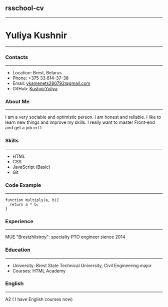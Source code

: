 ## **rsschool-cv**
--------------
# **Yuliya Kushnir**
----------------

### **Contacts**
------------

* Location: Brest, Belarus
* Phone: +375 33 614-37-38
* Email: ykamenets280792@gmail.com
* GitHub: [KushnirYuliya](https://github.com/KushnirYuliya)

### **About Me**
--------------

I am a very sociable and optimistic person. I am honest and reliable. I like to learn new things and improve my skills.
I really want to master Front-end and get a job in IT.

### **Skills**
--------------

* HTML
* CSS
* JavaScript (Basic)
* Git

### **Code Example**
--------------
```
function multiply(a, b){
  return a * b;
}
```
### **Experience**
--------------
MUE "Brestzhilstroy": specialty PTO engineer sience 2014

### **Education**
--------------

* University: Brest State Technical University, Civil Engineering major
* Courses: HTML Academy

### **English**
--------------

A2 ( I have English courses now)